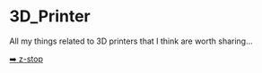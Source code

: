 # 3D_Printer
All my things related to 3D printers that I think are worth sharing...

[:arrow_right: z-stop](/z-stop/README.md)